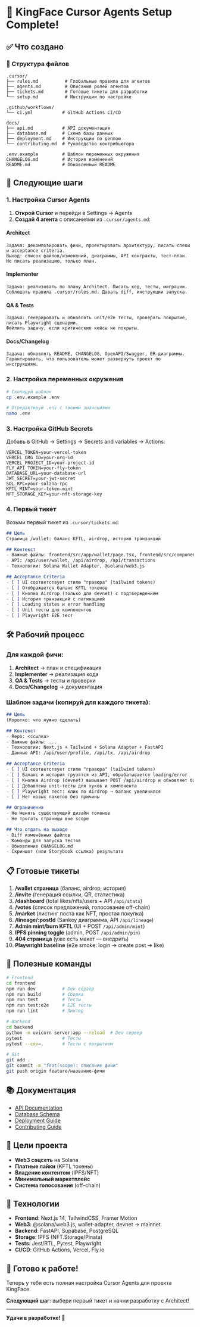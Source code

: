 # 🎉 KingFace Cursor Agents Setup Complete!

## ✅ Что создано

### 📁 Структура файлов
```
.cursor/
├── rules.md          # Глобальные правила для агентов
├── agents.md         # Описания ролей агентов
├── tickets.md        # Готовые тикеты для разработки
└── setup.md          # Инструкции по настройке

.github/workflows/
└── ci.yml           # GitHub Actions CI/CD

docs/
├── api.md           # API документация
├── database.md      # Схема базы данных
├── deployment.md    # Инструкции по деплою
└── contributing.md  # Руководство контрибьютора

.env.example         # Шаблон переменных окружения
CHANGELOG.md         # История изменений
README.md            # Обновленный README
```

## 🚀 Следующие шаги

### 1. Настройка Cursor Agents

1. **Открой Cursor** и перейди в Settings → Agents
2. **Создай 4 агента** с описаниями из `.cursor/agents.md`:

#### Architect
```
Задача: декомпозировать фичи, проектировать архитектуру, писать спеки и acceptance criteria. 
Выход: список файлов/изменений, диаграммы, API контракты, тест-план.
Не писать реализацию, только план.
```

#### Implementer
```
Задача: реализовать по плану Architect. Писать код, тесты, миграции.
Соблюдать правила .cursor/rules.md. Давать diff, инструкции запуска.
```

#### QA & Tests
```
Задача: генерировать и обновлять unit/e2e тесты, проверять покрытие, писать Playwright сценарии.
Фейлить задачу, если критические кейсы не покрыты.
```

#### Docs/Changelog
```
Задача: обновлять README, CHANGELOG, OpenAPI/Swagger, ER-диаграммы.
Гарантировать, что пользователь может развернуть проект по инструкциям.
```

### 2. Настройка переменных окружения

```bash
# Скопируй шаблон
cp .env.example .env

# Отредактируй .env с твоими значениями
nano .env
```

### 3. Настройка GitHub Secrets

Добавь в GitHub → Settings → Secrets and variables → Actions:

```env
VERCEL_TOKEN=your-vercel-token
VERCEL_ORG_ID=your-org-id
VERCEL_PROJECT_ID=your-project-id
FLY_API_TOKEN=your-fly-token
DATABASE_URL=your-database-url
JWT_SECRET=your-jwt-secret
SOL_RPC=your-solana-rpc
KFTL_MINT=your-token-mint
NFT_STORAGE_KEY=your-nft-storage-key
```

### 4. Первый тикет

Возьми первый тикет из `.cursor/tickets.md`:

```markdown
## Цель
Страница /wallet: баланс KFTL, airdrop, история транзакций

## Контекст
- Важные файлы: frontend/src/app/wallet/page.tsx, frontend/src/components/WalletBalance.tsx
- API: /api/user/wallet, /api/airdrop, /api/transactions
- Технологии: Solana Wallet Adapter, @solana/web3.js

## Acceptance Criteria
- [ ] UI соответствует стилю "гравюра" (tailwind tokens)
- [ ] Отображается баланс KFTL токенов
- [ ] Кнопка Airdrop (только для devnet) с подтверждением
- [ ] История транзакций с пагинацией
- [ ] Loading states и error handling
- [ ] Unit тесты для компонентов
- [ ] Playwright E2E тест
```

## 🛠 Рабочий процесс

### Для каждой фичи:

1. **Architect** → план и спецификация
2. **Implementer** → реализация кода
3. **QA & Tests** → тесты и проверки
4. **Docs/Changelog** → документация

### Шаблон задачи (копируй для каждого тикета):

```markdown
## Цель
(Коротко: что нужно сделать)

## Контекст
- Repo: <ссылка>
- Важные файлы: ...
- Технологии: Next.js + Tailwind + Solana Adapter + FastAPI
- Данные API: /api/user/profile, /api/tx, /api/airdrop

## Acceptance Criteria
- [ ] UI соответствует стилю "гравюра" (tailwind tokens)
- [ ] Баланс и история грузятся из API, обрабатывается loading/error
- [ ] Кнопка Airdrop (devnet) вызывает POST /api/airdrop и обновляет баланс без reload
- [ ] Добавлены unit-тесты для хуков и компонента
- [ ] Playwright тест: клик по Airdrop → баланс увеличился
- [ ] Нет новых пакетов без причины

## Ограничения
- Не менять существующий дизайн токенов
- Не трогать страницы вне scope

## Что отдать на выходе
- Diff изменённых файлов
- Команды для запуска тестов
- Обновление CHANGELOG.md
- Скриншот (или Storybook ссылка) результата
```

## 📋 Готовые тикеты

1. **/wallet страница** (баланс, airdrop, история)
2. **/invite** (генерация ссылки, QR, статистика)
3. **/dashboard** (total likes/nfts/users + API `/api/stats`)
4. **/votes** (список предложений, голосование off-chain)
5. **/market** (листинг поста как NFT, простая покупка)
6. **/lineage/:postId** (Sankey диаграмма, API `/api/lineage`)
7. **Admin mint/burn KFTL** (UI + POST `/api/admin/mint`)
8. **IPFS pinning toggle** (admin, POST `/api/admin/pin`)
9. **404 страница** (уже есть макет — внедрить)
10. **Playwright baseline** (e2e smoke: login → create post → like)

## 🔧 Полезные команды

```bash
# Frontend
cd frontend
npm run dev          # Dev сервер
npm run build        # Сборка
npm run test         # Тесты
npm run test:e2e     # E2E тесты
npm run lint         # Линтер

# Backend
cd backend
python -m uvicorn server:app --reload  # Dev сервер
pytest               # Тесты
pytest --cov=.       # Тесты с покрытием

# Git
git add .
git commit -m "feat(scope): описание фичи"
git push origin feature/название-фичи
```

## 📚 Документация

- [API Documentation](./docs/api.md)
- [Database Schema](./docs/database.md)
- [Deployment Guide](./docs/deployment.md)
- [Contributing Guide](./docs/contributing.md)

## 🎯 Цели проекта

- **Web3 соцсеть** на Solana
- **Платные лайки** (KFTL токены)
- **Владение контентом** (IPFS/NFT)
- **Минимальный маркетплейс**
- **Система голосования** (off-chain)

## 🚀 Технологии

- **Frontend**: Next.js 14, TailwindCSS, Framer Motion
- **Web3**: @solana/web3.js, wallet-adapter, devnet → mainnet
- **Backend**: FastAPI, Supabase, PostgreSQL
- **Storage**: IPFS (NFT.Storage/Pinata)
- **Tests**: Jest/RTL, Pytest, Playwright
- **CI/CD**: GitHub Actions, Vercel, Fly.io

## 🎉 Готово к работе!

Теперь у тебя есть полная настройка Cursor Agents для проекта KingFace. 

**Следующий шаг**: выбери первый тикет и начни разработку с Architect!

---

**Удачи в разработке! 🚀**